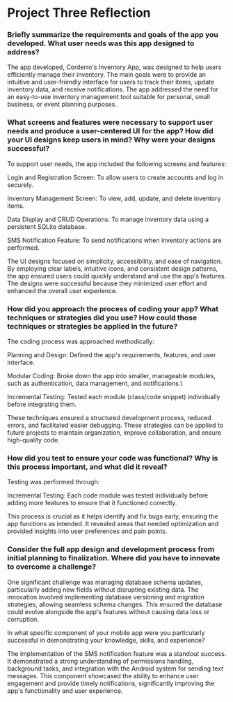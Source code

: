 # Project Three Reflection
### Briefly summarize the requirements and goals of the app you developed. What user needs was this app designed to address?
The app developed, Corderro's Inventory App, was designed to help users efficiently manage their inventory. The main goals were to provide an intuitive and user-friendly interface for users to track their items, update inventory data, and receive notifications. The app addressed the need for an easy-to-use inventory management tool suitable for personal, small business, or event planning purposes.

### What screens and features were necessary to support user needs and produce a user-centered UI for the app? How did your UI designs keep users in mind? Why were your designs successful?
To support user needs, the app included the following screens and features:

Login and Registration Screen: To allow users to create accounts and log in securely.

Inventory Management Screen: To view, add, update, and delete inventory items.

Data Display and CRUD Operations: To manage inventory data using a persistent SQLite database.

SMS Notification Feature: To send notifications when inventory actions are performed.

The UI designs focused on simplicity, accessibility, and ease of navigation. By employing clear labels, intuitive icons, and consistent design patterns, the app ensured users could quickly understand and use the app's features. The designs were successful because they minimized user effort and enhanced the overall user experience.

### How did you approach the process of coding your app? What techniques or strategies did you use? How could those techniques or strategies be applied in the future?
The coding process was approached methodically:

Planning and Design: Defined the app's requirements, features, and user interface.

Modular Coding: Broke down the app into smaller, manageable modules, such as authentication, data management, and notifications.\

Incremental Testing: Tested each module (class/code snippet) individually before integrating them.

These techniques ensured a structured development process, reduced errors, and facilitated easier debugging. These strategies can be applied to future projects to maintain organization, improve collaboration, and ensure high-quality code.

### How did you test to ensure your code was functional? Why is this process important, and what did it reveal?
Testing was performed through:

Incremental Testing: Each code module was tested individually before adding more features to ensure that it functioned correctly.

This process is crucial as it helps identify and fix bugs early, ensuring the app functions as intended. It revealed areas that needed optimization and provided insights into user preferences and pain points.

### Consider the full app design and development process from initial planning to finalization. Where did you have to innovate to overcome a challenge?
One significant challenge was managing database schema updates, particularly adding new fields without disrupting existing data. The innovation involved implementing database versioning and migration strategies, allowing seamless schema changes. This ensured the database could evolve alongside the app's features without causing data loss or corruption.

In what specific component of your mobile app were you particularly successful in demonstrating your knowledge, skills, and experience?

The implementation of the SMS notification feature was a standout success. It demonstrated a strong understanding of permissions handling, background tasks, and integration with the Android system for sending text messages. This component showcased the ability to enhance user engagement and provide timely notifications, significantly improving the app's functionality and user experience.
